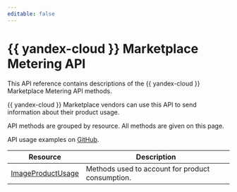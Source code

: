 ```yaml
---
editable: false
---
```


# {{ yandex-cloud }} Marketplace Metering API

This API reference contains descriptions of the {{ yandex-cloud }} Marketplace Metering API methods.

{{ yandex-cloud }} Marketplace vendors can use this API to send information about their product usage.

API methods are grouped by resource. All methods are given on this page.

API usage examples on [GitHub](https://github.com/yandex-cloud/python-sdk/tree/master/examples/marketplace/metering-api).

| Resource | Description |
--- | ---
| [ImageProductUsage](ImageProductUsage/index.md) | Methods used to account for product consumption. |